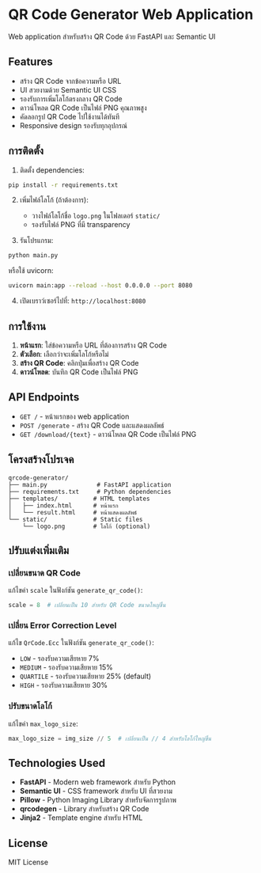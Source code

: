 # QR Code Generator Web Application

Web application สำหรับสร้าง QR Code ด้วย FastAPI และ Semantic UI

## Features

- สร้าง QR Code จากข้อความหรือ URL
- UI สวยงามด้วย Semantic UI CSS
- รองรับการเพิ่มโลโก้ตรงกลาง QR Code
- ดาวน์โหลด QR Code เป็นไฟล์ PNG คุณภาพสูง
- คัดลอกรูป QR Code ไปใช้งานได้ทันที
- Responsive design รองรับทุกอุปกรณ์

## การติดตั้ง

1. ติดตั้ง dependencies:
```bash
pip install -r requirements.txt
```

2. เพิ่มไฟล์โลโก้ (ถ้าต้องการ):
   - วางไฟล์โลโก้ชื่อ `logo.png` ในโฟลเดอร์ `static/`
   - รองรับไฟล์ PNG ที่มี transparency

3. รันโปรแกรม:
```bash
python main.py
```

หรือใช้ uvicorn:
```bash
uvicorn main:app --reload --host 0.0.0.0 --port 8080
```

4. เปิดเบราว์เซอร์ไปที่: `http://localhost:8080`

## การใช้งาน

1. **หน้าแรก**: ใส่ข้อความหรือ URL ที่ต้องการสร้าง QR Code
2. **ตัวเลือก**: เลือกว่าจะเพิ่มโลโก้หรือไม่
3. **สร้าง QR Code**: คลิกปุ่มเพื่อสร้าง QR Code
4. **ดาวน์โหลด**: บันทึก QR Code เป็นไฟล์ PNG

## API Endpoints

- `GET /` - หน้าแรกของ web application
- `POST /generate` - สร้าง QR Code และแสดงผลลัพธ์
- `GET /download/{text}` - ดาวน์โหลด QR Code เป็นไฟล์ PNG

## โครงสร้างโปรเจค

```
qrcode-generator/
├── main.py              # FastAPI application
├── requirements.txt     # Python dependencies
├── templates/          # HTML templates
│   ├── index.html      # หน้าแรก
│   └── result.html     # หน้าแสดงผลลัพธ์
└── static/             # Static files
    └── logo.png        # โลโก้ (optional)
```

## ปรับแต่งเพิ่มเติม

### เปลี่ยนขนาด QR Code
แก้ไขค่า `scale` ในฟังก์ชัน `generate_qr_code()`:
```python
scale = 8  # เปลี่ยนเป็น 10 สำหรับ QR Code ขนาดใหญ่ขึ้น
```

### เปลี่ยน Error Correction Level
แก้ไข `QrCode.Ecc` ในฟังก์ชัน `generate_qr_code()`:
- `LOW` - รองรับความเสียหาย 7%
- `MEDIUM` - รองรับความเสียหาย 15%
- `QUARTILE` - รองรับความเสียหาย 25% (default)
- `HIGH` - รองรับความเสียหาย 30%

### ปรับขนาดโลโก้
แก้ไขค่า `max_logo_size`:
```python
max_logo_size = img_size // 5  # เปลี่ยนเป็น // 4 สำหรับโลโก้ใหญ่ขึ้น
```

## Technologies Used

- **FastAPI** - Modern web framework สำหรับ Python
- **Semantic UI** - CSS framework สำหรับ UI ที่สวยงาม
- **Pillow** - Python Imaging Library สำหรับจัดการรูปภาพ
- **qrcodegen** - Library สำหรับสร้าง QR Code
- **Jinja2** - Template engine สำหรับ HTML

## License

MIT License
